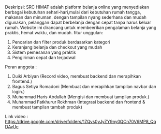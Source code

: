 Deskripsi:
SRC HIMAT adalah platform belanja online yang menyediakan berbagai kebutuhan sehari-hari,mulai dari kebutuhan rumah tangga, makanan dan minuman. dengan tampilan nyang sederhana dan mudah digunakan,
pelanggan dapat berbelanja dengan cepat tanpa harus keluar rumah. Website ini dirancang untuk membeerikan pengalaman belanja yang praktis, hemat waktu, dan mudah.
fitur unggulan:
1. Pencarian dan filter produk berdasarkan kategori
2. Keranjang belanja dan checkout yang mudah
3. Sistem pemesanan yang praktis
4. Pengiriman cepat dan terjadwal
   
Peran anggota :
1. Duiki Arbiyan
   (Record video, membuat backend dan merapihkan frontend.)
2. Bagus Setiya Romadoni
   (Membuat dan merapihkan tampilan navbar dan login.)
3. Muhammad Haris Abdullah
   (Mengisi dan membuat tampilan produk.)
4. Muhammad Fatkhurur Rokhman
   (Integrasi backend dan frontend & membuat tampilan tambah produk)
   

Link video :
https://drive.google.com/drive/folders/1ZQvs0yJyZY9ny0QCn70V6MP8_QqDAvUc
